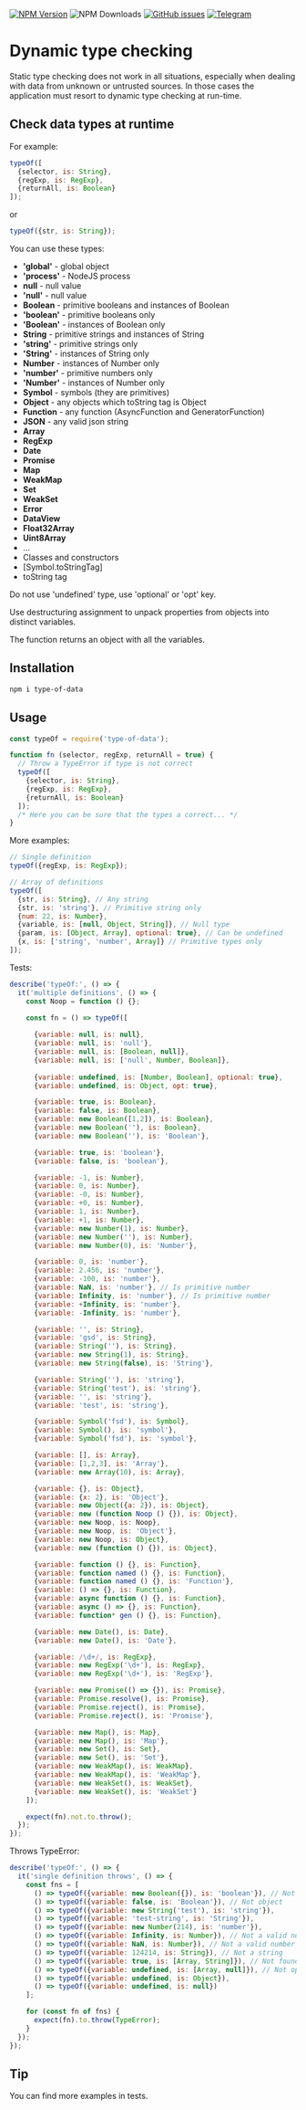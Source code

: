 
[![NPM Version][npm-image]][npm-url] ![NPM Downloads][downloads-image] [![GitHub issues][issues-image]][issues-url] [![Telegram][telegram-image]][telegram-url]

[npm-image]: https://img.shields.io/npm/v/type-of-data.svg
[npm-url]: https://www.npmjs.com/package/type-of-data
[downloads-image]: https://img.shields.io/npm/dw/type-of-data.svg
[deps-image]: https://david-dm.org/doasync/type-of-data.svg
[issues-image]: https://img.shields.io/github/issues/doasync/type-of-data.svg
[issues-url]: https://github.com/doasync/type-of-data/issues
[license-image]: https://img.shields.io/badge/license-MIT-blue.svg
[license-url]: https://raw.githubusercontent.com/doasync/type-of-data/master/LICENSE
[telegram-image]: http://i.imgur.com/WANXk3d.png
[telegram-url]: https://t.me/doasync

Dynamic type checking
======================

Static type checking does not work in all situations, especially when dealing with data from unknown or untrusted sources. In those cases the application must resort to dynamic type checking at run-time. 

Check data types at runtime
-------------
For example:
```javascript
typeOf([
  {selector, is: String},
  {regExp, is: RegExp},
  {returnAll, is: Boolean}
]);
```
or
```javascript
typeOf({str, is: String});
```

You can use these types:
* **'global'** - global object
* **'process'** - NodeJS process
* **null** - null value
* **'null'** - null value
* **Boolean** - primitive booleans and instances of Boolean
* **'boolean'** - primitive booleans only
* **'Boolean'** - instances of Boolean only
* **String** - primitive strings and instances of String
* **'string'** - primitive strings only
* **'String'** - instances of String only
* **Number** - instances of Number only
* **'number'** - primitive numbers only
* **'Number'** - instances of Number only
* **Symbol** - symbols (they are primitives)
* **Object** - any objects which toString tag is Object
* **Function** - any function (AsyncFunction and GeneratorFunction)
* **JSON** - any valid json string
* **Array**
* **RegExp**
* **Date**
* **Promise**
* **Map**
* **WeakMap**
* **Set**
* **WeakSet**
* **Error**
* **DataView**
* **Float32Array**
* **Uint8Array**
* ...
* Classes and constructors
* [Symbol.toStringTag]
* toString tag

Do not use 'undefined' type, use 'optional' or 'opt' key.

Use destructuring assignment to unpack properties from objects into distinct variables.

The function returns an object with all the variables.

Installation
-------------

```bash
npm i type-of-data
```

Usage
-------------------

```javascript
const typeOf = require('type-of-data');

function fn (selector, regExp, returnAll = true) {
  // Throw a TypeError if type is not correct
  typeOf([
    {selector, is: String},
    {regExp, is: RegExp},
    {returnAll, is: Boolean}
  ]);
  /* Here you can be sure that the types a correct... */
}
```
More examples:
```javascript
// Single definition
typeOf({regExp, is: RegExp});

// Array of definitions
typeOf([
  {str, is: String}, // Any string
  {str, is: 'string'}, // Primitive string only
  {num: 22, is: Number},
  {variable, is: [null, Object, String]}, // Null type
  {param, is: [Object, Array], optional: true}, // Can be undefined
  {x, is: ['string', 'number', Array]} // Primitive types only
]);
```

Tests:

```javascript
describe('typeOf:', () => {
  it('multiple definitions', () => {
    const Noop = function () {};

    const fn = () => typeOf([
      
      {variable: null, is: null},
      {variable: null, is: 'null'},
      {variable: null, is: [Boolean, null]},
      {variable: null, is: ['null', Number, Boolean]},
      
      {variable: undefined, is: [Number, Boolean], optional: true},
      {variable: undefined, is: Object, opt: true},

      {variable: true, is: Boolean},
      {variable: false, is: Boolean},
      {variable: new Boolean([1,2]), is: Boolean},
      {variable: new Boolean(''), is: Boolean},
      {variable: new Boolean(''), is: 'Boolean'},

      {variable: true, is: 'boolean'},
      {variable: false, is: 'boolean'},

      {variable: -1, is: Number},
      {variable: 0, is: Number},
      {variable: -0, is: Number},
      {variable: +0, is: Number},
      {variable: 1, is: Number},
      {variable: +1, is: Number},
      {variable: new Number(1), is: Number},
      {variable: new Number(''), is: Number},
      {variable: new Number(0), is: 'Number'},

      {variable: 0, is: 'number'},
      {variable: 2.456, is: 'number'},
      {variable: -100, is: 'number'},
      {variable: NaN, is: 'number'}, // Is primitive number
      {variable: Infinity, is: 'number'}, // Is primitive number
      {variable: +Infinity, is: 'number'},
      {variable: -Infinity, is: 'number'},

      {variable: '', is: String},
      {variable: 'gsd', is: String},
      {variable: String(''), is: String},
      {variable: new String(1), is: String},
      {variable: new String(false), is: 'String'},

      {variable: String(''), is: 'string'},
      {variable: String('test'), is: 'string'},
      {variable: '', is: 'string'},
      {variable: 'test', is: 'string'},

      {variable: Symbol('fsd'), is: Symbol},
      {variable: Symbol(), is: 'symbol'},
      {variable: Symbol('fsd'), is: 'symbol'},

      {variable: [], is: Array},
      {variable: [1,2,3], is: 'Array'},
      {variable: new Array(10), is: Array},

      {variable: {}, is: Object},
      {variable: {x: 2}, is: 'Object'},
      {variable: new Object({a: 2}), is: Object},
      {variable: new (function Noop () {}), is: Object},
      {variable: new Noop, is: Noop},
      {variable: new Noop, is: 'Object'},
      {variable: new Noop, is: Object},
      {variable: new (function () {}), is: Object},

      {variable: function () {}, is: Function},
      {variable: function named () {}, is: Function},
      {variable: function named () {}, is: 'Function'},
      {variable: () => {}, is: Function},
      {variable: async function () {}, is: Function},
      {variable: async () => {}, is: Function},
      {variable: function* gen () {}, is: Function},

      {variable: new Date(), is: Date},
      {variable: new Date(), is: 'Date'},

      {variable: /\d+/, is: RegExp},
      {variable: new RegExp('\d+'), is: RegExp},
      {variable: new RegExp('\d+'), is: 'RegExp'},

      {variable: new Promise(() => {}), is: Promise},
      {variable: Promise.resolve(), is: Promise},
      {variable: Promise.reject(), is: Promise},
      {variable: Promise.reject(), is: 'Promise'},

      {variable: new Map(), is: Map},
      {variable: new Map(), is: 'Map'},
      {variable: new Set(), is: Set},
      {variable: new Set(), is: 'Set'},
      {variable: new WeakMap(), is: WeakMap},
      {variable: new WeakMap(), is: 'WeakMap'},
      {variable: new WeakSet(), is: WeakSet},
      {variable: new WeakSet(), is: 'WeakSet'}
    ]);

    expect(fn).not.to.throw();
  });
});
```
Throws TypeError:
```javascript
describe('typeOf:', () => {
  it('single definition throws', () => {
    const fns = [
      () => typeOf({variable: new Boolean({}), is: 'boolean'}), // Not primitive
      () => typeOf({variable: false, is: 'Boolean'}), // Not object
      () => typeOf({variable: new String('test'), is: 'string'}),
      () => typeOf({variable: 'test-string', is: 'String'}),
      () => typeOf({variable: new Number(214), is: 'number'}),
      () => typeOf({variable: Infinity, is: Number}), // Not a valid number
      () => typeOf({variable: NaN, is: Number}), // Not a valid number
      () => typeOf({variable: 124214, is: String}), // Not a string
      () => typeOf({variable: true, is: [Array, String]}), // Not found
      () => typeOf({variable: undefined, is: [Array, null]}), // Not optional
      () => typeOf({variable: undefined, is: Object}),
      () => typeOf({variable: undefined, is: null})
    ];

    for (const fn of fns) {
      expect(fn).to.throw(TypeError);
    }
  });
});
```

Tip
------------------

You can find more examples in tests.